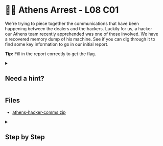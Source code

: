# 👮‍♂️ Athens Arrest - L08 C01

We're trying to piece together the communications that have been happening between the dealers and the hackers. Luckily for us, a hacker our Athens team recently apprehended was one of those involved. We have a recovered memory dump of his machine. See if you can dig through it to find some key information to go in our initial report.

**Tip:** Fill in the report correctly to get the flag.

<details><summary>

## Need a hint?</summary>

> 💡 Hint: You'll need previously used Volatility filters along with other plugins for a filescan and export of pst.
>
> Explore the different options to export and view the pst, then answer the questions based on items found within the mailbox (pfftools).

</details>

## Files

- [athens-hacker-comms.zip](https://drive.google.com/file/d/1qXlc3P7ORusQ0erP2-CelogJucxA2PF1/view?usp=sharing)

<details><summary>

## Step by Step</summary>

- Download the file and extract it
- Run `volatility -f filename imageinfo` to get the image type/profile
- Run `volatility -f filename --profile=Win7SP1x64 filescan | grep '.pst’`
- This will produce the name of the pst file and the location which we need to extract it
- `volatility -f filename --profile=Win7SP1x64 dumpfiles -Q 0x0000000032d186d0 --name mail -D /home/agent/Downloads/mail/`
  - You can specify this with any name of the file or directory you want to export this to
- Run `pffexport filename.pst` This will create a new folder to explore
- You want to specifically look at the `Top of Outlook Data Files` and the directories of `Sent Items`, `Calendar`, and `Contacts`
  - Decode any encoded strings from Base64
- The following completed report should look like the following

![completed report](/assets/athensarrest1.png)

`flag: AoDvaBV7Fp89Sa4BQjxK`

</details>
